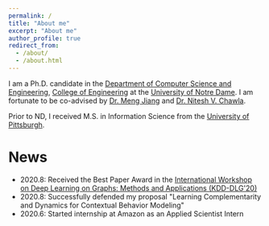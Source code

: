 ```yaml
---
permalink: /
title: "About me"
excerpt: "About me"
author_profile: true
redirect_from: 
  - /about/
  - /about.html
---
```


I am a Ph.D. candidate in the [Department of Computer Science and Engineering](https://cse.nd.edu/), [College of Engineering](https://engineering.nd.edu/) at the [University of Notre Dame](https://www.nd.edu/). I am fortunate to be co-advised by [Dr. Meng Jiang](http://www.meng-jiang.com/) and [Dr. Nitesh V. Chawla](https://niteshchawla.nd.edu/bio/).

Prior to ND, I received M.S. in Information Science from the [University of Pittsburgh](https://www.pitt.edu/).

News
=====
* 2020.8: Received the Best Paper Award in the [International Workshop on Deep Learning on Graphs: Methods and Applications (KDD-DLG'20)](https://deep-learning-graphs.bitbucket.io/dlg-kdd20/)
* 2020.8: Successfully defended my proposal "Learning Complementarity and Dynamics for Contextual Behavior Modeling"
* 2020.6: Started internship at Amazon as an Applied Scientist Intern
